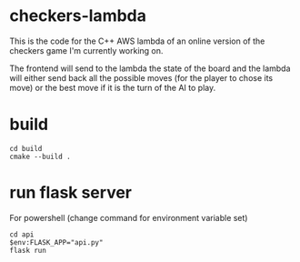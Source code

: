 # checkers-lambda

This is the code for the C++ AWS lambda of an online version of the checkers game I'm currently working on.

The frontend will send to the lambda the state of the board and the lambda will either send back all the possible moves (for the player to chose its move) or the best move if it is the turn of the AI to play.

# build

```
cd build
cmake --build .
```

# run flask server

For powershell (change command for environment variable set)

```
cd api
$env:FLASK_APP="api.py"
flask run
```
